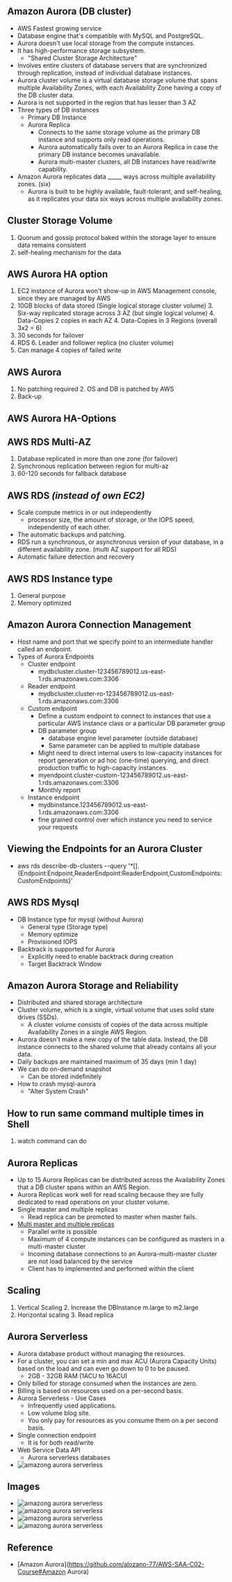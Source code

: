 ## Amazon Aurora (DB cluster)

* AWS Fastest growing service
* Database engine that's compatible with MySQL and PostgreSQL.
* Aurora doesn't use local storage from the compute instances.
* It has high-performance storage subsystem. 
  * "Shared Cluster Storage Architecture"
* Involves entire clusters of database servers that are synchronized through replication, instead of individual database instances.
* Aurora cluster volume is a virtual database storage volume that spans multiple Availability Zones, with each Availability Zone having a copy of the DB cluster data.
* Aurora is not supported in the region that has lesser than 3 AZ
* Three types of DB instances
  * Primary DB Instance
  * Aurora Replica
    * Connects to the same storage volume as the primary DB instance and supports only read operations.
    * Aurora automatically fails over to an Aurora Replica in case the primary DB instance becomes unavailable.
    * Aurora multi-master clusters, all DB instances have read/write capability.
* Amazon Aurora replicates data _____ ways across multiple availability zones. (six)
  * Aurora is built to be highly available, fault-tolerant, and self-healing, as it replicates your data six ways across multiple availability zones.


## Cluster Storage Volume
1. Quorum and gossip protocol baked within the storage layer to ensure data remains consistent
2. self-healing mechanism for the data

## AWS Aurora HA option
1. EC2 instance of Aurora won't show-up in AWS Management console, since they are managed by AWS
2. 10GB blocks of data stored (Single logical storage cluster volume)
   3. Six-way replicated storage across 3 AZ (but single logical volume)
   4. Data-Copies 2 copies in each AZ
   4. Data-Copies in 3 Regions (overall 3x2 = 6)
5. 30 seconds for failover
5. RDS
   6. Leader and follower replica (no cluster volume)
5. Can manage 4 copies of failed write

## AWS Aurora
1. No patching required
   2. OS and DB is patched by AWS
2. Back-up

## AWS Aurora HA-Options

## AWS RDS Multi-AZ
1. Database replicated in more than one zone (for failover)
2. Synchronous replication between region for multi-az
3. 60-120 seconds for fallback database


## AWS RDS _(instead of own EC2)_

* Scale compute metrics in or out independently
  * processor size, the amount of storage, or the IOPS speed, independently of each other.
* The automatic backups and patching.
* RDS run a synchronous, or asynchronous version of your database, in a different availability zone. (multi AZ support for all RDS)
* Automatic failure detection and recovery

## AWS RDS Instance type
1. General purpose
2. Memory optimized


## Amazon Aurora Connection Management

* Host name and port that we specify point to an intermediate handler called an endpoint.
* Types of Aurora Endpoints
  * Cluster endpoint
    * mydbcluster.cluster-123456789012.us-east-1.rds.amazonaws.com:3306
  * Reader endpoint
    * mydbcluster.cluster-ro-123456789012.us-east-1.rds.amazonaws.com:3306
  * Custom endpoint
    * Define a custom endpoint to connect to instances that use a particular AWS instance class or a particular DB parameter group
    * DB parameter group
      * database engine level parameter (outside database)
      * Same parameter can be applied to multiple database
    * Might need to direct internal users to low-capacity instances for report generation or ad hoc (one-time) querying, and direct production traffic to high-capacity instances.
    * myendpoint.cluster-custom-123456789012.us-east-1.rds.amazonaws.com:3306
    * Monthly report
  * Instance endpoint
    * mydbinstance.123456789012.us-east-1.rds.amazonaws.com:3306
    * fine grained control over which instance you need to service your requests

## Viewing the Endpoints for an Aurora Cluster

* aws rds describe-db-clusters --query '*[].{Endpoint:Endpoint,ReaderEndpoint:ReaderEndpoint,CustomEndpoints:CustomEndpoints}'

## AWS RDS Mysql
* DB Instance type for mysql (without Aurora)
  * General type (Storage type)
  * Memory optimize
  * Provisioned IOPS
* Backtrack is supported for Aurora
  * Explicitly need to enable backtrack during creation
  * Target Backtrack Window

## Amazon Aurora Storage and Reliability

* Distributed and shared storage architecture
* Cluster volume, which is a single, virtual volume that uses solid state drives (SSDs).
  * A cluster volume consists of copies of the data across multiple Availability Zones in a single AWS Region.
*  Aurora doesn't make a new copy of the table data. Instead, the DB instance connects to the shared volume that already contains all your data.
* Daily backups are maintained maximum of 35 days (min 1 day)
* We can do on-demand snapshot
  * Can be stored indefinitely
* How to crash mysql-aurora
  * "Alter System Crash"


## How to run same command multiple times in Shell
1. watch command can do
  

## Aurora Replicas
* Up to 15 Aurora Replicas can be distributed across the Availability Zones that a DB cluster spans within an AWS Region.
* Aurora Replicas work well for read scaling because they are fully dedicated to read operations on your cluster volume.
* Single master and multiple replicas
  * Read replica can be promoted to master when master fails.
* [Multi master and multiple replicas](https://github.com/cloudacademy/aurora-multimaster)
  * Parallel write is possible
  * Maximum of 4 compute instances can be configured as masters in a multi-master cluster
  * Incoming database connections to an Aurora-multi-master cluster are not load balanced by the service
  * Client has to implemented and performed within the client




## Scaling
1. Vertical Scaling
   2. Increase the DBInstance m.large to m2.large
2. Horizontal scaling
   3. Read replica

## Aurora Serverless

* Aurora database product without managing the resources.
* For a cluster, you can set a min and max ACU (Aurora Capacity Units) based on the load and can even go down to 0 to be paused.
  * 2GB - 32GB RAM (1ACU to 16ACU)
* Only billed for storage consumed when the instances are zero.
* Billing is based on resources used on a per-second basis.
* Aurora Serverless - Use Cases
  * Infrequently used applications.
  * Low volume blog site.
  * You only pay for resources as you consume them on a per second basis.
* Single connection endpoint
  * It is for both read/write
* Web Service Data API
  * Aurora serverless databases
* ![amazong aurora serverless](../img/database/amazon_aurora_serverless.png)


## Images
* ![amazong aurora serverless](../img/database/aws_rds_ebs_gps.png)
* ![amazong aurora serverless](../img/database/aws_rds_ebs_provisioned.png)
* ![amazong aurora serverless](../img/database/aws_rds_connection_endpoints.png)
* ![amazong aurora serverless](../img/database/aws_rds_storage_scalling.png)

## Reference

* [Amazon Aurora](https://github.com/alozano-77/AWS-SAA-C02-Course#Amazon Aurora)